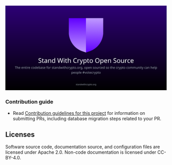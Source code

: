![Stand With Crypto Image](./.github/images/stand-with-crypto.png)

### Contribution guide

- Read [Contribution guidelines for this project](./docs/Contributing.md) for information on submitting PRs, including database migration steps related to your PR.

## Licenses

Software source code, documentation source, and configuration files are licensed under Apache 2.0. Non-code documentation is licensed under CC-BY-4.0.
